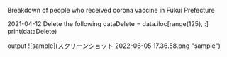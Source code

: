 Breakdown of people who received corona vaccine in Fukui Prefecture

2021-04-12 Delete the following
dataDelete = data.iloc[range(125), :]
print(dataDelete)

output
![sample](スクリーンショット 2022-06-05 17.36.58.png "sample")
